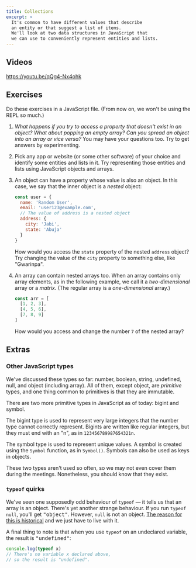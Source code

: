 ```yaml
---
title: Collections
excerpt: >
  It's common to have different values that describe
  an entity or that suggest a list of items.
  We'll look at two data structures in JavaScript that
  we can use to conveniently represent entities and lists.
---
```


## Videos

https://youtu.be/qQg4-Nx4ohk

## Exercises

Do these exercises in a JavaScript file. (From now on, we won't be using the REPL so much.)

1. <i>What happens if you try to access a property that doesn't exist in an object? What about popping an empty array? Can you spread an object into an array or vice versa?</i> You may have your questions too. Try to get answers by experimenting.

1. Pick any app or website (or some other software) of your choice and identify some entities and lists in it. Try representing those entities and lists using JavaScript objects and arrays.

1. An object can have a property whose value is also an object. In this case, we say that the inner object is a <i>nested</i> object:

    ```js
    const user = {
      name: 'Random User',
      email: 'user123@example.com',
      // The value of address is a nested object
      address: {
        city: 'Jabi',
        state: 'Abuja'
      }
    }
    ```

    How would you access the `state` property of the nested `address` object? Try changing the value of the `city` property to something else, like "Gwarinpa".

1. An array can contain nested arrays too. When an array contains only array elements, as in the following example, we call it a <i>two-dimensional</i> array or a <i>matrix</i>. (The regular array is a <i>one-dimensional</i> array.)

    ```js
    const arr = [
      [1, 2, 3],
      [4, 5, 6],
      [7, 8, 9]
    ]
    ```

    How would you access and change the number `7` of the nested array?

## Extras

### Other JavaScript types

We've discussed these types so far: number, boolean,
string, undefined, null, and object (including array).
All of them, except object, are <i>primitive</i> types,
and one thing common to primitives is that they are immutable.

There are two more primitive types in JavaScript as of today: bigint and symbol.

The bigint type is used to represent very large integers
that the number type cannot correctly represent.
Bigints are written like regular integers, but they must end with an "n",
as in `123456789987654321n`.

The symbol type is used to represent unique values.
A symbol is created using the `Symbol` function,
as in `Symbol()`. Symbols can also be used as keys in objects.

These two types aren't used so often, so we may not even
cover them during the meetings. Nonetheless, you should know that they exist.

### `typeof` quirks

We've seen one supposedly odd behaviour of `typeof` &mdash; it
tells us that an array is an object. There's yet another strange behaviour.
If you run `typeof null`, you'll get <samp>"object"</samp>.
However, `null` is not an object. [The reason for this is historical](https://developer.mozilla.org/en-US/docs/Web/JavaScript/Reference/Operators/typeof#typeof_null)
and we just have to live with it.

A final thing to note is that when you use `typeof` on an undeclared variable, the result is <samp>"undefined"</samp>:

```js
console.log(typeof x)
// There's no variable x declared above,
// so the result is "undefined".
```
